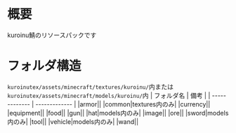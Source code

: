 # 概要
kuroinu鯖のリソースパックです

# フォルダ構造
`kuroinutex/assets/minecraft/textures/kuroinu/`内または
`kuroinutex/assets/minecraft/models/kuroinu/`内
| フォルダ名  | 備考 |
| ------------- | ------------- |
|armor||
|common|textures内のみ|
|currency||
|equipment||
|food||
|gun||
|hat|models内のみ|
|image||
|ore||
|sword|models内のみ|
|tool||
|vehicle|models内のみ|
|wand||
